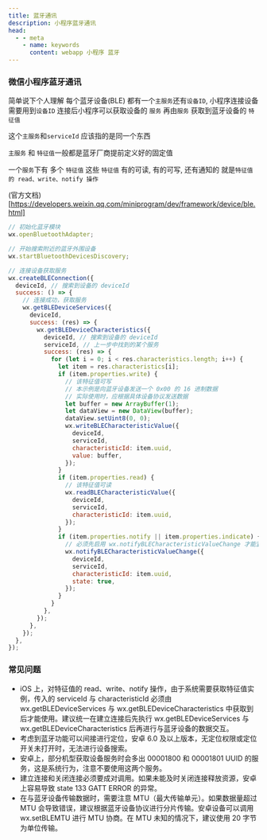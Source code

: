 ```yaml
---
title: 蓝牙通讯
description: 小程序蓝牙通讯
head:
  - - meta
    - name: keywords
      content: webapp 小程序 蓝牙
---
```


### 微信小程序蓝牙通讯

简单说下个人理解
每个蓝牙设备(BLE) 都有一个`主服务`还有`设备ID`, 小程序连接设备需要用到`设备ID` 连接后小程序可以获取设备的 `服务` 再由`服务` 获取到蓝牙设备的 `特征值`

这个`主服务`和`serviceId` 应该指的是同一个东西

`主服务` 和 `特征值`一般都是蓝牙厂商提前定义好的固定值

一个`服务`下有 多个 `特征值` 这些 `特征值` 有的可读, 有的可写, 还有通知的 就是`特征值的 read、write、notify 操作`

(官方文档)[https://developers.weixin.qq.com/miniprogram/dev/framework/device/ble.html]

```js
// 初始化蓝牙模块
wx.openBluetoothAdapter;

// 开始搜索附近的蓝牙外围设备
wx.startBluetoothDevicesDiscovery;

// 连接设备获取服务
wx.createBLEConnection({
  deviceId, // 搜索到设备的 deviceId
  success: () => {
    // 连接成功，获取服务
    wx.getBLEDeviceServices({
      deviceId,
      success: (res) => {
        wx.getBLEDeviceCharacteristics({
          deviceId, // 搜索到设备的 deviceId
          serviceId, // 上一步中找到的某个服务
          success: (res) => {
            for (let i = 0; i < res.characteristics.length; i++) {
              let item = res.characteristics[i];
              if (item.properties.write) {
                // 该特征值可写
                // 本示例是向蓝牙设备发送一个 0x00 的 16 进制数据
                // 实际使用时，应根据具体设备协议发送数据
                let buffer = new ArrayBuffer(1);
                let dataView = new DataView(buffer);
                dataView.setUint8(0, 0);
                wx.writeBLECharacteristicValue({
                  deviceId,
                  serviceId,
                  characteristicId: item.uuid,
                  value: buffer,
                });
              }
              if (item.properties.read) {
                // 该特征值可读
                wx.readBLECharacteristicValue({
                  deviceId,
                  serviceId,
                  characteristicId: item.uuid,
                });
              }
              if (item.properties.notify || item.properties.indicate) {
                // 必须先启用 wx.notifyBLECharacteristicValueChange 才能监听到设备 onBLECharacteristicValueChange 事件
                wx.notifyBLECharacteristicValueChange({
                  deviceId,
                  serviceId,
                  characteristicId: item.uuid,
                  state: true,
                });
              }
            }
          },
        });
      },
    });
  },
});
```

### 常见问题

- iOS 上，对特征值的 read、write、notify 操作，由于系统需要获取特征值实例，传入的 serviceId 与 characteristicId 必须由 wx.getBLEDeviceServices 与 wx.getBLEDeviceCharacteristics 中获取到后才能使用。建议统一在建立连接后先执行 wx.getBLEDeviceServices 与 wx.getBLEDeviceCharacteristics 后再进行与蓝牙设备的数据交互。
- 考虑到蓝牙功能可以间接进行定位，安卓 6.0 及以上版本，无定位权限或定位开关未打开时，无法进行设备搜索。
- 安卓上，部分机型获取设备服务时会多出 00001800 和 00001801 UUID 的服务，这是系统行为，注意不要使用这两个服务。
- 建立连接和关闭连接必须要成对调用。如果未能及时关闭连接释放资源，安卓上容易导致 state 133 GATT ERROR 的异常。
- 在与蓝牙设备传输数据时，需要注意 MTU（最大传输单元）。如果数据量超过 MTU 会导致错误，建议根据蓝牙设备协议进行分片传输。安卓设备可以调用 wx.setBLEMTU 进行 MTU 协商。在 MTU 未知的情况下，建议使用 20 字节为单位传输。
